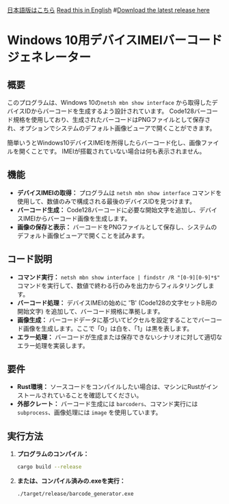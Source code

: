 [日本語版はこちら](README_ja.md)
[Read this in English](README.md)
#[Download the latest release here](https://github.com/abclf5566/barcode_generator/releases/download/release/barcode_generator.zip)

# Windows 10用デバイスIMEIバーコードジェネレーター

## 概要
このプログラムは、Windows 10の`netsh mbn show interface` から取得したデバイスIDからバーコードを生成するよう設計されています。
Code128バーコード規格を使用しており、生成されたバーコードはPNGファイルとして保存され、オプションでシステムのデフォルト画像ビューアで開くことができます。

簡単いうとWindows10デバイスIMEIを所得したらバーコード化し、画像ファイルを開くことです。
IMEIが搭載されていない場合は何も表示されません。

## 機能
- **デバイスIMEIの取得：** プログラムは `netsh mbn show interface` コマンドを使用して、数値のみで構成される最後のデバイスIDを見つけます。
- **バーコード生成：** Code128バーコードに必要な開始文字を追加し、デバイスIMEIからバーコード画像を生成します。
- **画像の保存と表示：** バーコードをPNGファイルとして保存し、システムのデフォルト画像ビューアで開くことを試みます。

## コード説明
- **コマンド実行：** `netsh mbn show interface | findstr /R "[0-9][0-9]*$"` コマンドを実行して、数値で終わる行のみを出力からフィルタリングします。
- **バーコード処理：** デバイスIMEIの始めに 'Ɓ' (Code128の文字セットB用の開始文字) を追加して、バーコード規格に準拠します。
- **画像生成：** バーコードデータに基づいてピクセルを設定することでバーコード画像を生成します。ここで「0」は白を、「1」は黒を表します。
- **エラー処理：** バーコードが生成または保存できないシナリオに対して適切なエラー処理を実装します。

## 要件
- **Rust環境：** ソースコードをコンパイルしたい場合は、マシンにRustがインストールされていることを確認してください。
- **外部クレート：** バーコード生成には `barcoders`、コマンド実行には `subprocess`、画像処理には `image` を使用しています。

## 実行方法
1. **プログラムのコンパイル：**
   ```bash
   cargo build --release
2. **または、コンパイル済みの.exeを実行：**
   ```bash
   ./target/release/barcode_generator.exe